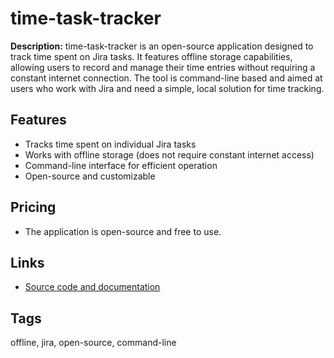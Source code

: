 # time-task-tracker

**Description:**
time-task-tracker is an open-source application designed to track time spent on Jira tasks. It features offline storage capabilities, allowing users to record and manage their time entries without requiring a constant internet connection. The tool is command-line based and aimed at users who work with Jira and need a simple, local solution for time tracking.

## Features
- Tracks time spent on individual Jira tasks
- Works with offline storage (does not require constant internet access)
- Command-line interface for efficient operation
- Open-source and customizable

## Pricing
- The application is open-source and free to use.

## Links
- [Source code and documentation](https://github.com/karlosos/time-task-tracker)

## Tags
offline, jira, open-source, command-line